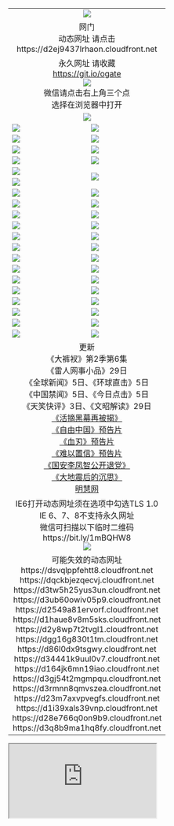 ﻿<table>
  <tr></tr>
  <tr><td colspan=2 align=center><img src="https://cloud.githubusercontent.com/assets/11880933/13434984/f430fae2-e012-11e5-814f-c2df1e82b247.jpg" /></td></tr>
  <tr><td colspan=2 align=center>网门<br>动态网址 请点击
<br>https://d2ej9437lrhaon.cloudfront.net
    </td>
  </tr>
  <tr>
    <td colspan=2 align=center>永久网址 请收藏<br/><a href="https://git.io/ogate" target="_blank">https://git.io/ogate</a><br/><a href="https://d2ej9437lrhaon.cloudfront.net/Up/0WMGDL2.png" target="_blank"><img src="https://d2ej9437lrhaon.cloudfront.net/Up/0WMGD2.png"/></a>
    <br>微信请点击右上角三个点<br>选择在浏览器中打开<br></td>
  </tr>
  <tr>
    <td colspan=2 align=center><a href="https://d2ej9437lrhaon.cloudfront.net/ogUP.aspx?name=0oGate.apk" target="_blank"><img src="https://d2ej9437lrhaon.cloudfront.net/Up/0WMAZ.jpg" /></a></td>
  </tr>
  <tr>
    <td><a href="https://d2ej9437lrhaon.cloudfront.net/ogNice.aspx" target="_blank"><img src="https://d2ej9437lrhaon.cloudfront.net/Up/0WCYY.jpg" /></a></td>
    <td><a href="https://d2ej9437lrhaon.cloudfront.net/onCO.aspx?ob=600%E4%BA%8B%E7%89%A9&op=%E5%A2%9E%E5%88%A0%E6%94%B9&args=WH1~%23%E7%B1%BB%E5%9E%8B6%E6%96%B0%E9%97%BB%7c%23%E7%B1%BB%E5%9E%8B6%E8%AF%84%E8%AE%BA&mode=" target="_blank"><img src="https://d2ej9437lrhaon.cloudfront.net/Up/0WZTT.jpg" /></a></td> 
  </tr>
  <tr>
    <td><a href="https://d2ej9437lrhaon.cloudfront.net/ogDY.aspx" target="_blank"><img src="https://d2ej9437lrhaon.cloudfront.net/Up/0FK.jpg" /></a></td>
    <td><a href="https://d2ej9437lrhaon.cloudfront.net/ogST.aspx" target="_blank"><img src="https://d2ej9437lrhaon.cloudfront.net/Up/0ST.jpg" /></a></td> 
  </tr>
  <tr>
    <!--td rowspan=2><a href="https://d2ej9437lrhaon.cloudfront.net/ogUP.aspx?name=WJ.mp4&count=T:1,480P:1" target="_blank"><img src="https://d2ej9437lrhaon.cloudfront.net/Up/WJ.jpg" /></a></td-->
    <td><a href="https://d2ej9437lrhaon.cloudfront.net/ogUP.aspx?name=11DKC.mp4&count=T:2,2:6,1:16" target="_blank"><img src="https://d2ej9437lrhaon.cloudfront.net/Up/11DKC.jpg" /></a></td> 
    <td><div><a href="https://d2ej9437lrhaon.cloudfront.net/ogUP.aspx?name=LRWS.mp4&count=7B:8,6B:44,5A:10,5B:35,4A:14,4B:19,3A:10,3B:26,2A:16,2B:21,1A:23,1B:29&current=7B:8" target="_blank"><img src="https://d2ej9437lrhaon.cloudfront.net/Up/LRWS.jpg" /></a></td>
   </tr>
  <tr>
    <td><a href="https://d2ej9437lrhaon.cloudfront.net/ogUP.aspx?name=LRSH.mp4&count=W:13,2:10" target="_blank"><img src="https://d2ej9437lrhaon.cloudfront.net/Up/LRSH.jpg" /></a></td>
    <td><a href="https://d2ej9437lrhaon.cloudfront.net/ogNiceVedio.aspx" target="_blank"><img src="https://d2ej9437lrhaon.cloudfront.net/Up/TGKDY.jpg" /></a></td>
  </tr>
  <tr>
    <td><a href="https://d2ej9437lrhaon.cloudfront.net/ogUP.aspx?name=JQR.mp4&count=2" target="_blank"><img src="https://d2ej9437lrhaon.cloudfront.net/Up/JQR.jpg" /></a></td>   
    <td rowspan=2><a href="https://d2ej9437lrhaon.cloudfront.net/ogUP.aspx?name=JP.mp4&count=9" target="_blank"><img src="https://d2ej9437lrhaon.cloudfront.net/Up/JP.jpg" /></td>
  </tr>
  <tr>
    <td><a href="https://d2ej9437lrhaon.cloudfront.net/ogUP.aspx?name=WH.mp4" target="_blank"><img src="https://d2ej9437lrhaon.cloudfront.net/Up/WH.jpg" /></a></td>
  </tr>
  <tr>
    <td><a href="https://d2ej9437lrhaon.cloudfront.net/ogUP.aspx?name=SSZJ.mp4&count=SP:6,480P:9" target="_blank"><img src="https://d2ej9437lrhaon.cloudfront.net/Up/SSZJ.jpg" /></a></td>
    <td><a href="https://d2ej9437lrhaon.cloudfront.net/ogUP.aspx?name=ZY.mp4&count=2015:16" target="_blank"><img src="https://d2ej9437lrhaon.cloudfront.net/Up/ZY.jpg" /></a</td>
  </tr>
  <tr>
    <td><a href="https://d2ej9437lrhaon.cloudfront.net/ogUP.aspx?name=XTFY.mp4&count=B:2,A:24" target="_blank"><img src="https://d2ej9437lrhaon.cloudfront.net/Up/XTFY.jpg" /></a></td>
    <td><a href="https://d2ej9437lrhaon.cloudfront.net/ogUP.aspx?name=1XQK.mp4&count=13" target="_blank"><img src="https://d2ej9437lrhaon.cloudfront.net/Up/1XQK.jpg" /></a</td>
  </tr>
  <tr>
    <td><a href="https://d2ej9437lrhaon.cloudfront.net/ogUP.aspx?name=1LYF.mp4&count=2" target="_blank"><img src="https://d2ej9437lrhaon.cloudfront.net/Up/1LYF0.jpg" /></a></td>
    <td><a href="https://d2ej9437lrhaon.cloudfront.net/ogUP.aspx?name=1ZGC.mp4&count=6" target="_blank"><img src="https://d2ej9437lrhaon.cloudfront.net/Up/1ZGC0.jpg" /></a></td>
  </tr>
  <tr>
    <td><a href="https://d2ej9437lrhaon.cloudfront.net/ogUP.aspx?name=1ZKM.mp4&count=3&current=3" target="_blank"><img src="https://d2ej9437lrhaon.cloudfront.net/Up/1ZKM0.jpg" /></a></td>  
    <td><a href="https://d2ej9437lrhaon.cloudfront.net/ogUP.aspx?name=1WWY.mp4&count=6&current=6" target="_blank"><img src="https://d2ej9437lrhaon.cloudfront.net/Up/1WWY0.jpg" /></a></td>
  </tr>
  <tr>
    <td><a href="https://d2ej9437lrhaon.cloudfront.net/ogUP.aspx?name=10JGY.mp4&count=3" target="_blank"><img src="https://d2ej9437lrhaon.cloudfront.net/Up/10JGY0.jpg" /></a></td>
    <td><a href="https://d2ej9437lrhaon.cloudfront.net/ogUP.aspx?name=10CYS.mp4&count=2" target="_blank"><img src="https://d2ej9437lrhaon.cloudfront.net/Up/10CYS0.jpg" /></a></td>
  </tr>
  <tr>
    <td><a href="https://d2ej9437lrhaon.cloudfront.net/ogUP.aspx?name=4SQQ.mp4&count=201603:5,201602:20,201601:21&current=201603:5" target="_blank"><img src="https://d2ej9437lrhaon.cloudfront.net/Up/4SQQ0.jpg"/></a></td>
    <td><a href="https://d2ej9437lrhaon.cloudfront.net/ogUP.aspx?name=4SHQ.mp4&count=201603:5,201602:27,201601:28&current=201603:5" target="_blank"><img src="https://d2ej9437lrhaon.cloudfront.net/Up/4SHQ0.jpg"/></a></td>
  </tr>
  <tr>
    <td><a href="https://d2ej9437lrhaon.cloudfront.net/ogUP.aspx?name=4SZG.mp4&count=201603:5,201602:21,201601:23&current=201603:5" target="_blank"><img src="https://d2ej9437lrhaon.cloudfront.net/Up/4SZG0.jpg"/></a></td>
    <td><a href="https://d2ej9437lrhaon.cloudfront.net/ogUP.aspx?name=4SDJ.mp4&count=201603A:5,201603B:4,201602A:24,201602B:7,201601A:48,201601B:6&current=201603A:5" target="_blank"><img src="https://d2ej9437lrhaon.cloudfront.net/Up/4SDJ0.jpg"/></a></td>
  </tr>
  <tr>
    <td><a href="https://d2ej9437lrhaon.cloudfront.net/ogUP.aspx?name=4CTX.mp4&count=201603:1,201602:3,201601:4&current=201603:1" target="_blank"><img src="https://d2ej9437lrhaon.cloudfront.net/Up/4CTX0.jpg"/></a></td>
    <td><a href="https://d2ej9437lrhaon.cloudfront.net/ogUP.aspx?name=4CWZ.mp4&count=201602:4,201601:4&current=201602:4" target="_blank"><img src="https://d2ej9437lrhaon.cloudfront.net/Up/4CWZ0.jpg"/></a></td>
  </tr>
  <tr>
    <td><a href="https://d2ej9437lrhaon.cloudfront.net/onUP.aspx?name=https://d2t6x1lwzcff38.cloudfront.net/" target="_blank"><img src="https://d2ej9437lrhaon.cloudfront.net/Up/0DTW.jpg"/></a></td>
    <td><a href="https://d2ej9437lrhaon.cloudfront.net/onUP.aspx?name=https://d240ns8up8earz.cloudfront.net/acenter/" target="_blank"><img src="https://d2ej9437lrhaon.cloudfront.net/Up/0TDW.jpg" /></a></td>
  </tr>
  <tr>
    <td><a href="https://d2ej9437lrhaon.cloudfront.net/onUP.aspx?name=https://d4508d6vomz2p.cloudfront.net/gb/nsc413.htm" target="_blank"><img src="https://d2ej9437lrhaon.cloudfront.net/Up/0DJY.jpg" /></a></td>
    <td><a href="https://d2ej9437lrhaon.cloudfront.net/onUP.aspx?name=https://d3bxwq7vzudb5l.cloudfront.net/xtr/gb/prog204.html" target="_blank"><img src="https://d2ej9437lrhaon.cloudfront.net/Up/0XTR.jpg" /></a></td>
  </tr>
  <tr>
    <td><a href="https://d2ej9437lrhaon.cloudfront.net/onUP.aspx?name=https://d3aj00iefsmfgc.cloudfront.net/" target="_blank"><img src="https://d2ej9437lrhaon.cloudfront.net/Up/0MHW.jpg" /></a></td>
    <td><a href="https://d2ej9437lrhaon.cloudfront.net/onUP.aspx?name=https://d1lcj91uv80klr.cloudfront.net/" target="_blank"><img src="https://d2ej9437lrhaon.cloudfront.net/Up/0ZJW.jpg" /></a></td>
  </tr>
  <tr>
    <td><a href="https://d2ej9437lrhaon.cloudfront.net/ogUP.aspx?name=0FG.zip" target="_blank"><img src="https://d2ej9437lrhaon.cloudfront.net/Up/0FG.jpg" /></a></td>
    <td><a href="https://d2ej9437lrhaon.cloudfront.net/ogUP.aspx?name=0FGA.apk" target="_blank"><img src="https://d2ej9437lrhaon.cloudfront.net/Up/0FGA.jpg" /></a></td>
  </tr>
  <tr>
    <td><a href="https://d2ej9437lrhaon.cloudfront.net/ogUP.aspx?name=0U.zip" target="_blank"><img src="https://d2ej9437lrhaon.cloudfront.net/Up/0U.jpg" /></a></td>
    <td><a href="https://d2ej9437lrhaon.cloudfront.net/ogUP.aspx?name=0UA.apk" target="_blank"><img src="https://d2ej9437lrhaon.cloudfront.net/Up/0UA.jpg" /></a></td>
  </tr>
  <tr>
    <td><a href="https://d2ej9437lrhaon.cloudfront.net/ogUP.aspx?name=0iPPOTV.zip" target="_blank"><img src="https://d2ej9437lrhaon.cloudfront.net/Up/0iPPOTV.jpg" /></a></td>
    <td><a href="https://d2ej9437lrhaon.cloudfront.net/ogUP.aspx?name=0iNTD.apk" target="_blank"><img src="https://d2ej9437lrhaon.cloudfront.net/Up/0iNTD.jpg" /></a></td>
  </tr>
  <tr>
    <td colspan=2 align=center>更新<br>
      《大裤衩》第2季第6集<br>
      《雷人网事小品》29日<br>
      《全球新闻》5日、《环球直击》5日<br>
      《中国禁闻》5日、《今日点击》5日<br>
      《天笑快评》3日、《文昭解读》29日<br>
      <a href="https://d2ej9437lrhaon.cloudfront.net/ogUP.aspx?name=SSZJ480P9.mp4" target="_blank">《活摘黑幕再被揭》</a><br>
      <a href="https://d2ej9437lrhaon.cloudfront.net/ogUP.aspx?name=11ZYZG0.mp4" target="_blank">《自由中国》预告片</a><br>
      <a href="https://d2ej9437lrhaon.cloudfront.net/ogUP.aspx?name=11XR.mp4" target="_blank">《血刃》预告片</a><br>
      <a href="https://d2ej9437lrhaon.cloudfront.net/ogUP.aspx?name=11NYZX.mp4&count=2" target="_blank">《难以置信》预告片</a><br>
      <a href="https://d2ej9437lrhaon.cloudfront.net/ogUP.aspx?name=4LFZ.mp4" target="_blank">《国安李凤智公开退党》</a><br>
      <a href="https://d2ej9437lrhaon.cloudfront.net/ogUP.aspx?name=4DDZHDCS.mp4" target="_blank">《大地震后的沉思》</a><br>
      <a href="https://d2ej9437lrhaon.cloudfront.net/onUP.aspx?name=https://www.minghui.org/" target="_blank">明慧网</a></td>
    </td>
  </tr>
  <tr>
    <td colspan=2 align=center>IE6打开动态网址须在选项中勾选TLS 1.0<br/>IE 6、7、8不支持永久网址<br/>
      微信可扫描以下临时二维码<br/>https://bit.ly/1mBQHW8<br/><a href="https://d2ej9437lrhaon.cloudfront.net/Up/0WMGDL3.png" target="_blank"><img src="https://d2ej9437lrhaon.cloudfront.net/Up/0WMGD3.png"/></a><br>
  </tr>
  <tr>
    <td colspan=2 align=center>可能失效的动态网址
<br>https://dsvqlppfehtt8.cloudfront.net
<br>https://dqckbjezqecvj.cloudfront.net
<br>https://d3tw5h25yus3un.cloudfront.net
<br>https://d3ub60owiv05p9.cloudfront.net
<br>https://d2549a81ervorf.cloudfront.net
<br>https://d1haue8v8m5sks.cloudfront.net
<br>https://d2y8wp7t2tvgl1.cloudfront.net
<br>https://dgg16g830t1tm.cloudfront.net
<br>https://d86l0dx9tsgwy.cloudfront.net
<br>https://d34441k9uul0v7.cloudfront.net
<br>https://d164jk6mn19iao.cloudfront.net
<br>https://d3gj54t2mgmpqu.cloudfront.net
<br>https://d3rmnn8qmvszea.cloudfront.net
<br>https://d23m7axvpvegfs.cloudfront.net
<br>https://d1i39xals39vnp.cloudfront.net
<br>https://d28e766q0on9b9.cloudfront.net
<br>https://d3q8b9ma1hq8fy.cloudfront.net
    </td>
  </tr>
</table>
<iframe src="https://d2ej9437lrhaon.cloudfront.net/og.aspx"></iframe>
